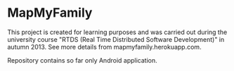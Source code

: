 MapMyFamily
===========
This project is created for learning purposes and was carried out during the university course "RTDS (Real Time Distributed Software Development)" in autumn 2013. See more details from mapmyfamily.herokuapp.com.

Repository contains so far only Android application.
